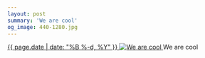 ```yaml
---
layout: post
summary: 'We are cool'
og_image: 440-1280.jpg
---
```


<p>
 <time>
  <a href="/440">
   {{ page.date | date: "%B %-d, %Y" }}
  </a>
 </time>
 <a href="/440">
  <img alt="We are cool" sizes="(min-width: 700px) 50vw, calc(100vw - 2rem)" src="{{ site.assets_url }}/440-640.jpg" srcset="{{ site.assets_url }}/440-1280.jpg 1280w, {{ site.assets_url }}/440-960.jpg 960w, {{ site.assets_url }}/440-640.jpg 640w, {{ site.assets_url }}/440-320.jpg 320w"/>
 </a>
 <span>
  We are cool
 </span>
</p>
